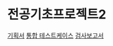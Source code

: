 # 전공기초프로젝트2

[기획서](https://drive.google.com/file/d/1hKK68JNEO55l_1IG73l_737lSAyMSMaB/view?usp=sharing)
[통합 테스트케이스](https://drive.google.com/file/d/1_q3jCNLubT6EVFFSHlNS3FVWZL-dcZhz/view?usp=sharing)
[검사보고서](https://drive.google.com/file/d/11_xzAIF8joxOACjgF6MKwIqNO5xofo5D/view?usp=sharing)

